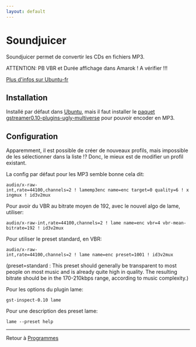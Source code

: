 ```yaml
---
layout: default
---
```


# Soundjuicer

Soundjuicer permet de convertir les CDs en fichiers MP3.

ATTENTION: PB VBR et Durée affichage dans Amarok ! A vérifier !!!

[Plus d'infos sur Ubuntu-fr](http://doc.ubuntu-fr.org/sound_juicer)

## Installation

Installé par défaut dans [Ubuntu](linux/dist/Ubuntu), mais il faut
installer le [paquet](Paquet)
[gstreamer0.10-plugins-ugly-multiverse](apt://gstreamer0.10-plugins-ugly-multiverse)
pour pouvoir encoder en MP3.

## Configuration

Apparemment, il est possible de créer de nouveaux profils, mais
impossible de les sélectionner dans la liste !? Donc, le mieux est de
modifier un profil existant.

La config par défaut pour les MP3 semble bonne cela dit:

`audio/x-raw-int,rate=44100,channels=2 ! lamemp3enc name=enc target=0 quality=6 ! xingmux ! id3v2mux`

Pour avoir du VBR au bitrate moyen de 192, avec le nouvel algo de lame,
utiliser:

`audio/x-raw-int,rate=44100,channels=2 ! lame name=enc vbr=4 vbr-mean-bitrate=192 ! id3v2mux`

Pour utiliser le preset standard, en VBR:

`audio/x-raw-int,rate=44100,channels=2 ! lame name=enc preset=1001 ! id3v2mux`

(preset=standard : This preset should generally be transparent to most
people on most music and is already quite high in quality. The resulting
bitrate should be in the 170-210kbps range, according to music
complexity.)

Pour les options du plugin lame:

`gst-inspect-0.10 lame`

Pour une description des preset lame:

`lame --preset help`

------------------------------------------------------------------------

Retour à [Programmes](Programmes)

